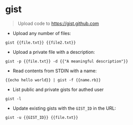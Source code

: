 # gist

> Upload code to https://gist.github.com

- Upload any number of files:

`gist {{file.txt}} {{file2.txt}}`

- Upload a private file with a description:

`gist -p {{file.txt}} -d {{"A meaningful description"}}`

- Read contents from STDIN with a name:

`{{echo hello world}} | gist -f {{name.rb}}`

- List public and private gists for authed user

`gist -l`

- Update existing gists with the `GIST_ID` in the URL:

`gist -u {{GIST_ID}} {{file.txt}}`
